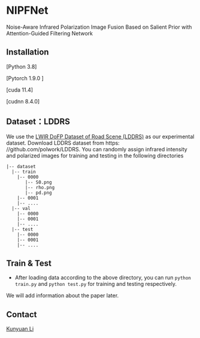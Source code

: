 # NIPFNet

Noise-Aware Infrared Polarization Image Fusion Based on Salient Prior with Attention-Guided Filtering Network

## Installation
[Python 3.8]

[Pytorch 1.9.0 ]

[cuda 11.4]

[cudnn 8.4.0]

## Dataset：LDDRS
We use the [ LWIR DoFP Dataset of Road Scene (LDDRS)](https://github.com/polwork/LDDRS) as our experimental dataset.
Download LDDRS dataset from https: //github.com/polwork/LDDRS.
You can randomly assign infrared intensity and polarized images for training and testing in the following directories
```
|-- dataset
  |-- train
    |-- 0000
       |-- S0.png
       |-- rho.png
       |-- pd.png
    |-- 0001
    |-- ....
  |-- val
    |-- 0000
    |-- 0001
    |-- ....
  |-- test
    |-- 0000
    |-- 0001
    |-- ....
```    

## Train & Test
* After loading data according to the above directory, you can run `python train.py` and `python test.py` for training and testing respectively.

We will add information about the paper later.

## Contact

[Kunyuan Li](mailto:lkyhfut@gmail.com)

